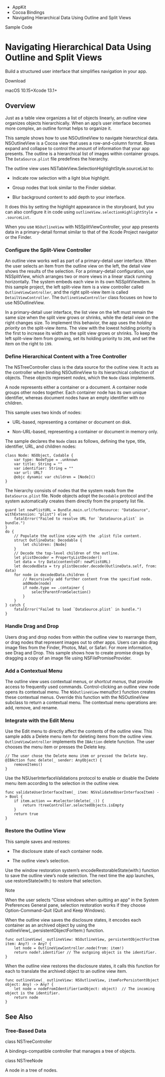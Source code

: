

- AppKit
- Cocoa Bindings
-  Navigating Hierarchical Data Using Outline and Split Views 

Sample Code

# Navigating Hierarchical Data Using Outline and Split Views

Build a structured user interface that simplifies navigation in your app.

Download

macOS 10.15+Xcode 13.1+

## Overview

Just as a table view organizes a list of objects linearly, an outline view organizes objects hierarchically. When an app’s user interface becomes more complex, an outline format helps to organize it.

This sample shows how to use NSOutlineView to navigate hierarchical data. NSOutlineView is a Cocoa view that uses a row-and-column format. Rows expand and collapse to control the amount of information that your app presents. The outline is a hierarchical list of images within container groups. The `DataSource.plist` file predefines the hierarchy.

The outline view uses NSTableView.SelectionHighlightStyle.sourceList to:

- Indicate row selection with a light blue highlight.

- Group nodes that look similar to the Finder sidebar.

- Blur background content to add depth to your interface.

It does this by setting the highlight appearance in the storyboard, but you can also configure it in code using `outlineView.selectionHighlightStyle = .sourceList`.

When you use `NSOutlineView` with NSSplitViewController, your app presents data in a primary-detail format similar to that of the Xcode Project navigator or the Finder.

### Configure the Split-View Controller

An outline view works well as part of a primary-detail user interface. When the user selects an item from the outline view on the left, the detail view shows the results of the selection. For a primary-detail configuration, use NSSplitView, which arranges two or more views in a linear stack running horizontally. The system embeds each view in its own NSSplitViewItem. In this sample project, the left split-view item is a view controller called `OutlineViewController`, and the right split-view item is called `DetailViewController`. The `OutlineViewController` class focuses on how to use NSOutlineView.

In a primary-detail user interface, the list view on the left must remain the same size when the split view grows or shrinks, while the detail view on the right changes size. To implement this behavior, the app uses the *holding priority* on the split-view items. The view with the lowest holding priority is the first to increase its width as the split view grows or shrinks. To keep the left split-view item from growing, set its holding priority to `200`, and set the item on the right to `199`.

### Define Hierarchical Content with a Tree Controller

The NSTreeController class is the data source for the outline view. It acts as the controller when binding NSOutlineView to its hierarchical collection of objects. These objects represent *nodes*, which the `Node` class implements.

A node represents either a container or a document. A container node groups other nodes together. Each container node has its own unique identifier, whereas document nodes have an empty identifier with no children.

This sample uses two kinds of nodes:

- URL-based, representing a container or document on disk.

- Non-URL-based, representing a container or document in memory only.

The sample declares the `Node` class as follows, defining the type, title, identifier, URL, and children nodes:

```
class Node: NSObject, Codable {
    var type: NodeType = .unknown
    var title: String = ""
    var identifier: String = ""
    var url: URL?
    @objc dynamic var children = [Node]()
}
```

The hierarchy consists of nodes that the system reads from the `DataSource.plist` file. Node objects adopt the `Decodable` protocol and the system automatically creates them directly from the property list file.

```
guard let newPlistURL = Bundle.main.url(forResource: "DataSource", withExtension: "plist") else {
    fatalError("Failed to resolve URL for `DataSource.plist` in bundle.")
}
do {
    // Populate the outline view with the .plist file content.
    struct OutlineData: Decodable {
        let children: [Node]
    }
    // Decode the top-level children of the outline.
    let plistDecoder = PropertyListDecoder()
    let data = try Data(contentsOf: newPlistURL)
    let decodedData = try plistDecoder.decode(OutlineData.self, from: data)
    for node in decodedData.children {
        // Recursively add further content from the specified node.
        addNode(node)
        if node.type == .container {
            selectParentFromSelection()
        }
    }
} catch {
    fatalError("Failed to load `DataSource.plist` in bundle.")
}
```

### Handle Drag and Drop

Users drag and drop nodes from within the outline view to rearrange them, or drag nodes that represent images out to other apps. Users can also drag image files from the Finder, Photos, Mail, or Safari. For more information, see Drag and Drop. This sample shows how to create promise drags by dragging a copy of an image file using NSFilePromiseProvider.

### Add a Contextual Menu

The outline view uses contextual menus, or *shortcut menus*, that provide access to frequently used commands. Control-clicking an outline view node opens its contextual menu. The `NSOutlineView` menu(for:) function creates these contextual menus. Override this function with the NSOutlineView subclass to return a contextual menu. The contextual menu operations are: add, remove, and rename.

### Integrate with the Edit Menu

Use the Edit menu to directly affect the contents of the outline view. This sample adds a Delete menu item for deleting items from the outline view. `OutlineViewController` implements the `IBAction` delete function. The user chooses the menu item or presses the Delete key.

```
// The user chose the Delete menu item or pressed the Delete key.
@IBAction func delete(_ sender: AnyObject) {
    removeItems()
}
```

Use the NSUserInterfaceValidations protocol to enable or disable the Delete menu item according to the selection in the outline view.

```
func validateUserInterfaceItem(_ item: NSValidatedUserInterfaceItem) -> Bool {
    if item.action == #selector(delete(_:)) {
        return !treeController.selectedObjects.isEmpty
    }
    return true
}
```

### Restore the Outline View

This sample saves and restores:

- The disclosure state of each container node.

- The outline view’s selection.

Use the window restoration system’s encodeRestorableState(with:) function to save the outline view’s node selection. The next time the app launches, use restoreState(with:) to restore that selection.

Note

When the user selects “Close windows when quitting an app” in the System Preferences General pane, selection restoration works if they choose Option-Command-Quit (Quit and Keep Windows).

When the outline view saves the disclosure states, it encodes each container as an archived object by using the outlineView(_:persistentObjectForItem:) function.

```
func outlineView(_ outlineView: NSOutlineView, persistentObjectForItem item: Any?) -> Any? {
    let node = OutlineViewController.node(from: item!)
    return node?.identifier // The outgoing object is the identifier.
}
```

When the outline view restores the disclosure states, it calls this function for each to translate the archived object to an outline view item.

```
func outlineView(_ outlineView: NSOutlineView, itemForPersistentObject object: Any) -> Any? {
    let node = nodeFromIdentifier(anObject: object)  // The incoming object is the identifier.
    return node
}
```

## See Also

### Tree-Based Data

class NSTreeController

A bindings-compatible controller that manages a tree of objects.

class NSTreeNode

A node in a tree of nodes.

